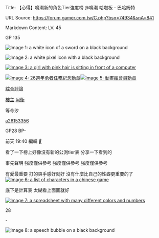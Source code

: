Title: 【心得】鳴潮新的角色Tier強度榜 @鳴潮 哈啦板 - 巴哈姆特

URL Source: https://forum.gamer.com.tw/C.php?bsn=74934&snA=841

Markdown Content:
LV. 45

GP 135

![Image 1: a white icon of a sword on a black background](https://i2.bahamut.com.tw/forum/icons/sword.png)

![Image 2: a white pixel icon with a black background](https://i2.bahamut.com.tw/forum/icons/human.png)

[![Image 3: a girl with pink hair is sitting in front of a computer](https://avatar2.bahamut.com.tw/avataruserpic/a/2/a26153356/a26153356.png)](https://home.gamer.com.tw/a26153356)

[![Image 4: 26週年勇者任務紀念勳章](https://p2.bahamut.com.tw/HOME/honor/302.gif)](https://avatar1.gamer.com.tw/switchhonor.php?uid=a26153356&htype=302)[![Image 5: 動畫瘋會員勳章](https://p2.bahamut.com.tw/HOME/honor/227.gif)](https://avatar1.gamer.com.tw/switchhonor.php?uid=a26153356&htype=227)

[綜合討論](https://forum.gamer.com.tw/B.php?bsn=74934&subbsn=15)

[樓主](https://forum.gamer.com.tw/Co.php?bsn=74934&sn=8712&subbsn=15&bPage=0) [阿衡](https://home.gamer.com.tw/a26153356)

等今汐

[a26153356](https://home.gamer.com.tw/a26153356)

GP28 BP\-

前天 19:40 編輯 [__](https://prj.gamer.com.tw/app2u/bahaapp.html "手機發文")

看了一下榜上好像沒有新的公測tier表 分享一下看到的

事先聲明 強度僅供參考 強度僅供參考 強度僅供參考

有愛最重要 打的爽手感好就好 沒有什麼比自己的性癖更重要的了[![Image 6: a list of characters in a chinese game](https://truth.bahamut.com.tw/s01/202405/forum/74934/c3ca399edcc0eb0b2bbe1b5ae8c16b92.JPG)](https://truth.bahamut.com.tw/s01/202405/forum/74934/c3ca399edcc0eb0b2bbe1b5ae8c16b92.JPG)

底下是計算表 太糊看上面圖就好

[![Image 7: a spreadsheet with many different colors and numbers](https://truth.bahamut.com.tw/s01/202405/forum/74934/0beb1fda69f893f14058c6af46dff495.JPG)](https://truth.bahamut.com.tw/s01/202405/forum/74934/0beb1fda69f893f14058c6af46dff495.JPG)

28

\-

![Image 8: a speech bubble on a black background](https://i2.bahamut.com.tw/icon/msg_regular.png)